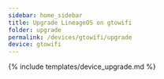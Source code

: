```yaml
---
sidebar: home_sidebar
title: Upgrade LineageOS on gtowifi
folder: upgrade
permalink: /devices/gtowifi/upgrade
device: gtowifi
---
```

{% include templates/device_upgrade.md %}
